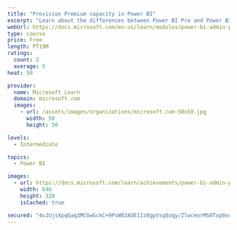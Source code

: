 ```yaml
---
title: "Provision Premium capacity in Power BI"
excerpt: "Learn about the differences between Power BI Pro and Power BI Premium, and how Power BI Premium manages capacity resources."
webUrl: https://docs.microsoft.com/en-us/learn/modules/power-bi-admin-premium/
type: course
price: Free
length: PT19M
ratings:
  count: 2
  average: 5
heat: 50

provider:
  name: Microsoft Learn
  domain: microsoft.com
  images:
    - url: /assets/images/organizations/microsoft.com-50x50.jpg
      width: 50
      height: 50

levels:
  - Intermediate

topics:
  - Power BI

images:
  - url: https://docs.microsoft.com/learn/achievements/power-bi-admin-premium-social.png
    width: 640
    height: 320
    isCached: true

secured: "4vJUjsXpqGaq3MCGwGckC+9PsW02AOE1Iz8gpVsqOzqy/ZlwceorMS0Txp0xuigXHw0LRrmPd/uqZPE0++9yoUMf+ksf//d6OLBd79taQZaUAtD2YvtxYHQ7+AynFtFA1YcWxKmDH33yoo0l+n6nPWAtn+BAYRCtTUtXzejuW/iYxgBAWUHTDaWPZvN0/975LFDIaG5D3nKTuDteNxxjoifnzSZDv8w8Ah6SoPbnvrWwH605iwHIddfjDA/mSGUGZlp8Y+4X5MzqlD6HVzBWU3L9rylh8zuP8IkjpsJm6/b6DRH4JLQmpFsLRxD1CwawfKQ9kKKNgP8AEPBXzLCBhrvMifoiYOzNnHF4N5XRL9F4HStoAsId5uPmeud5UxFyiRcrIubgXpBXDlNHRqxo/gj8cAplcME0Ty0+dNHwrSU=;JAi0CeS0eVYQsOafF4K8UQ=="
---
```


